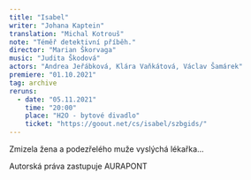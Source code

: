 ```yaml
---
title: "Isabel"
writer: "Johana Kaptein"
translation: "Michal Kotrouš"
note: "Téměř detektivní příběh."
director: "Marian Škorvaga"
music: "Judita Škodová"
actors: "Andrea Jeřábková, Klára Vaňkátová, Václav Šamárek"
premiere: "01.10.2021"
tag: archive
reruns:
  - date: "05.11.2021"
    time: "20:00"
    place: "H2O - bytové divadlo"
    ticket: "https://goout.net/cs/isabel/szbgids/"
---
```


Zmizela žena a podezřelého muže vyslýchá lékařka...

Autorská práva zastupuje AURAPONT
